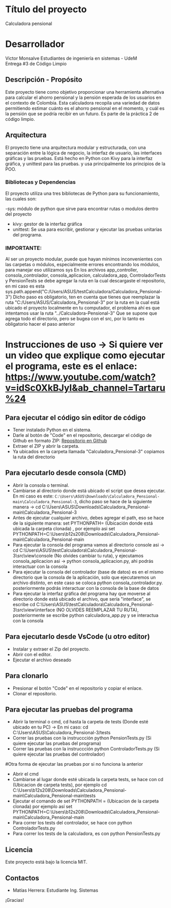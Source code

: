 # Título del proyecto
Calculadora pensional

# Desarrollador
Victor Monsalve
Estudiantes de ingeniería en sistemas - UdeM  
Entrega #3 de Código Limpio

## Descripción - Propósito
Este proyecto tiene como objetivo proporcionar una herramienta alternativa para calcular el ahorro pensional y la pensión esperada de los usuarios en el contexto de Colombia. Esta calculadora recopila una variedad de datos permitiendo estimar cuánto es el ahorro pensional en el momento, y cuál es la pensión que se podría recibir en un futuro. Es parte de la práctica 2 de código limpio.

## Arquitectura
El proyecto tiene una arquitectura modular y estructurada, con una separación entre la lógica de negocio, la interfaz de usuario, las interfaces gráficas y las pruebas. Está hecho en Python con Kivy para la interfaz gráfica, y unittest para las pruebas. y usa principalmente los principios de la POO.

### Bibliotecas y Dependencias
El proyecto utiliza una tres bibliotecas de Python para su funcionamiento, las cuales son:

-sys: módulo de python que sirve para encontrar rutas o modulos dentro del proyecto
- kivy: gestor de la interfaz gráfica
- unittest: Se usa para escribir, gestionar y ejecutar las pruebas unitarias del programa.



### IMPORTANTE:  
Al ser un proyecto modular, puede que hayan mínimos inconvenientes con las carpetas o módulos, especialmente errores encontrando los módulos, para manejar eso utilizamos sys
En los archivos app_controller, consola_controlador, consola_aplicacion, calculadora_app, ControladorTests y PensionTests se debe agregar la ruta en la cual descargaste el repositorio, en mi caso es esta
sys.path.append("C:/Users/ASUS/testCalculadora/Calculadora_Pensional-3")
Dicho paso es obligatorio, ten en cuenta que tienes que reemplazar la ruta "C:/Users/ASUS/Calculadora_Pensional-3" por la ruta en la cual está ubicado el proyecto localmente en tu computador, el problema ahí es que intentamos usar la ruta "../Calculadora-Pensional-3" Que se supone que agrega todo el directorio, pero se bugea con el src, por lo tanto es obligatorio hacer el paso anterior


# Instrucciones de uso -> Si quiere ver un video que explique como ejecutar el programa, este es el enlace: https://www.youtube.com/watch?v=idSc0XkBJyI&ab_channel=Tartaru%24

## Para ejecutar el código sin editor de código
- Tener instalado Python en el sistema.
- Darle al botón de "Code" en el repositorio, descargar el código de Github en formato ZIP: [Repositorio en Github](https://github.com/TartarusBoss/Calculadora_Pensional.git)
- Extraer el ZIP y abrir la carpeta.
- Ya ubicados en la carpeta llamada "Calculadora_Pensional-3" copiamos la ruta del directorio

## Para ejecutarlo desde consola (CMD)
- Abrir la consola o terminal.
- Cambiarse al directorio donde está ubicado el script que desea ejecutar. En mi caso es este: `C:\Users\ASUS\Downloads\Calculadora_Pensional-main\Calculadora_Pensional-3`,
dicho paso se hace de la siguiente manera -> cd C:\Users\ASUS\Downloads\Calculadora_Pensional-main\Calculadora_Pensional-3
- Antes de ejecutar cualquier archivo, debes agregar el path, eso se hace de la siguiente manera: set PYTHONPATH= (Ubicación donde está ubicada la carpeta clonada) , por ejemplo asi set PYTHONPATH=C:\Users\b12s208\Downloads\Calculadora_Pensional-main\Calculadora_Pensional-main
- Para ejecutar la consola del programa vamos al directorio console asi -> cd C:\Users\ASUS\testCalculadora\Calculadora_Pensional-3\src\view\console (No olvides cambiar tu ruta), y ejecutamos consola_aplicacion asi ->  python consola_aplicacion.py, ahi podrás interactuar con la consola
- Para ejecutar la consola del controlador (base de datos) es en el mismo directorio que la consola de la aplicación, solo que ejecutaremos un archivo distinto, en este caso se coloca python consola_controlador.py. posteriormente podrás interactuar con la consola de la base de datos
- Para ejecutar la interfaz gráfica del programa hay que moverse al directorio donde está ubicado el archivo, que sería "interface", se escribe cd C:\Users\ASUS\testCalculadora\Calculadora_Pensional-3\src\view\interface (NO OLVIDES REEMPLAZAR TU RUTA), posteriormente se escribe python calculadora_app.py y se interactua con la consola

## Para ejecutarlo desde VsCode (u otro editor)
- Instalar y extraer el Zip del proyecto.
- Abrir con el editor.
- Ejecutar el archivo deseado

## Para clonarlo
- Presionar el botón "Code" en el repositorio y copiar el enlace.
- Clonar el repositorio.

## Para ejecutar las pruebas del programa
- Abrir la terminal o cmd, cd hasta la carpeta de tests (Donde esté ubicado en tu PC) -> En mi caso: cd C:\Users\ASUS\Calculadora_Pensional-3/tests
- Correr las pruebas con la instruccción python PensionTests.py (Si quiere ejecutar las pruebas del programa)
- Correr las pruebas con la instruccción python ControladorTests.py (Si quiere ejecutar las pruebas del controlador)

#Otra forma de ejecutar las pruebas por si no funciona la anterior
- Abrir el cmd
- Cambiarse al lugar donde esté ubicada la carpeta tests, se hace con cd (Ubicacion de carpeta tests), por ejemplo cd C:\Users\b12s208\Downloads\Calculadora_Pensional-main\Calculadora_Pensional-main\tests
- Ejecutar el comando de set PYTHONPATH = (Ubicacion de la carpeta clonada) por ejemplo así set PYTHONPATH=C:\Users\b12s208\Downloads\Calculadora_Pensional-main\Calculadora_Pensional-main
- Para correr los tests del controlador, se hace con python ControladorTests.py
- Para correr los tests de la calculadora, es con python PensionTests.py



## Licencia
Este proyecto está bajo la licencia MIT.

## Contactos
- Matías Herrera: Estudiante Ing. Sistemas

¡Gracias!

